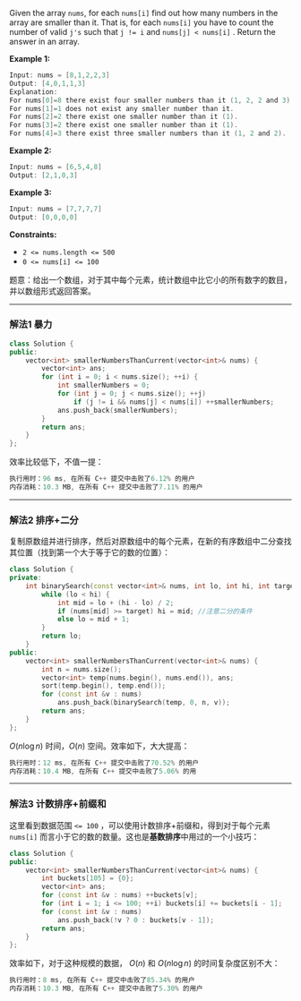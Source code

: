 
Given the array `nums`, for each `nums[i]` find out how many numbers in the array are smaller than it. That is, for each `nums[i]` you have to count the number of valid `j's` such that `j != i` and `nums[j] < nums[i]` . Return the answer in an array.

 

**Example 1:**

```swift
Input: nums = [8,1,2,2,3]
Output: [4,0,1,1,3]
Explanation: 
For nums[0]=8 there exist four smaller numbers than it (1, 2, 2 and 3). 
For nums[1]=1 does not exist any smaller number than it.
For nums[2]=2 there exist one smaller number than it (1). 
For nums[3]=2 there exist one smaller number than it (1). 
For nums[4]=3 there exist three smaller numbers than it (1, 2 and 2).
```

**Example 2:**

```swift
Input: nums = [6,5,4,8]
Output: [2,1,0,3]
```

**Example 3:**

```swift
Input: nums = [7,7,7,7]
Output: [0,0,0,0]
```

 

**Constraints:**
- `2 <= nums.length <= 500`
- `0 <= nums[i] <= 100`


题意：给出一个数组，对于其中每个元素，统计数组中比它小的所有数字的数目，并以数组形式返回答案。 

---
### 解法1 暴力
```cpp
class Solution {
public:
    vector<int> smallerNumbersThanCurrent(vector<int>& nums) {
        vector<int> ans;
        for (int i = 0; i < nums.size(); ++i) {
            int smallerNumbers = 0;
            for (int j = 0; j < nums.size(); ++j) 
                if (j != i && nums[j] < nums[i]) ++smallerNumbers;
            ans.push_back(smallerNumbers);
        }
        return ans;
    }
};
```
效率比较低下，不值一提：
```cpp
执行用时：96 ms, 在所有 C++ 提交中击败了6.12% 的用户
内存消耗：10.3 MB, 在所有 C++ 提交中击败了7.11% 的用户
```

---
### 解法2 排序+二分
复制原数组并进行排序，然后对原数组中的每个元素，在新的有序数组中二分查找其位置（找到第一个大于等于它的数的位置）：
```cpp
class Solution {
private:
    int binarySearch(const vector<int>& nums, int lo, int hi, int target) {
        while (lo < hi) {
            int mid = lo + (hi - lo) / 2;
            if (nums[mid] >= target) hi = mid; //注意二分的条件
            else lo = mid + 1; 
        }
        return lo;
    }
public:
    vector<int> smallerNumbersThanCurrent(vector<int>& nums) {
        int n = nums.size();
        vector<int> temp(nums.begin(), nums.end()), ans;
        sort(temp.begin(), temp.end()); 
        for (const int &v : nums) 
            ans.push_back(binarySearch(temp, 0, n, v));
        return ans;
    }
};
```
$O(n\log n)$ 时间，$O(n)$ 空间。效率如下，大大提高：
```cpp
执行用时：12 ms, 在所有 C++ 提交中击败了70.52% 的用户
内存消耗：10.4 MB, 在所有 C++ 提交中击败了5.06% 的用
```
---
### 解法3 计数排序+前缀和
这里看到数据范围 `<= 100` ，可以使用计数排序+前缀和，得到对于每个元素 `nums[i]` 而言小于它的数的数量。这也是**基数排序**中用过的一个小技巧：
```cpp
class Solution {
public:
    vector<int> smallerNumbersThanCurrent(vector<int>& nums) {
        int buckets[105] = {0};
        vector<int> ans;
        for (const int &v : nums) ++buckets[v];
        for (int i = 1; i <= 100; ++i) buckets[i] += buckets[i - 1];
        for (const int &v : nums) 
            ans.push_back(!v ? 0 : buckets[v - 1]); 
        return ans;
    }
};
```
效率如下，对于这种规模的数据， $O(n)$ 和 $O(n\log n)$ 的时间复杂度区别不大：
```cpp
执行用时：8 ms, 在所有 C++ 提交中击败了85.34% 的用户
内存消耗：10.3 MB, 在所有 C++ 提交中击败了5.30% 的用户
```
